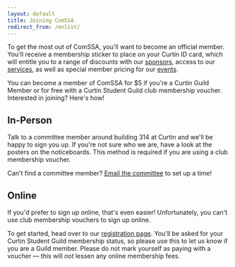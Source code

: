 ```yaml
---
layout: default
title: Joining ComSSA
redirect_from: /enlist/
---
```


To get the most out of ComSSA, you'll want to become an official member. You'll
receive a membership sticker to place on your Curtin ID card, which will entitle
you to a range of discounts with our [sponsors], access to our [services], as
well as special member pricing for our [events].

[sponsors]: /sponsors/
[services]: /services/
[events]: /events/

You can become a member of ComSSA for $5 if you're a Curtin Guild Member or for free with a Curtin Student Guild club
membership voucher. Interested in joining? Here's how!

## In-Person

Talk to a committee member around building 314 at Curtin and we'll be happy to sign you up. If you're not sure who we are, have a look at the posters on the noticeboards. This method is required if you are using a club membership
voucher.

Can't find a committee member? [Email the committee][email] to set up a time!

[about]: /about/
[email]: mailto:club@comssa.org.au

## Online

If you'd prefer to sign up online, that's even easier! Unfortunately, you can't use club membership vouchers to sign up online.

To get started, head over to our [registration page][tidy]. You'll be asked for
your Curtin Student Guild membership status, so please use this to let us know
if you are a Guild member. Please do not mark yourself as paying with a voucher
— this will *not* lessen any online membership fees.

[tidy]: https://comssa.tidyclub.com/public/memberships/new
